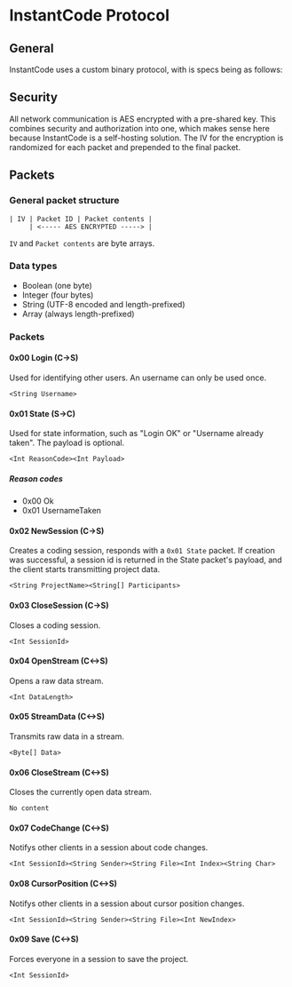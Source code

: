# InstantCode Protocol

## General
InstantCode uses a custom binary protocol, with is specs being as follows:

## Security
All network communication is AES encrypted with a pre-shared key.
This combines security and authorization into one, which makes sense
here because InstantCode is a self-hosting solution. The IV for the encryption
is randomized for each packet and prepended to the final packet.

## Packets

### General packet structure
```
| IV | Packet ID | Packet contents |
     | <----- AES ENCRYPTED -----> |
```
`IV` and `Packet contents` are byte arrays.

### Data types
- Boolean (one byte)
- Integer (four bytes)
- String (UTF-8 encoded and length-prefixed)
- Array (always length-prefixed)

### Packets
#### 0x00 Login (C->S)
Used for identifying other users. An username can only be used once.
```
<String Username>
```

#### 0x01 State (S->C)
Used for state information, such as "Login OK" or "Username already taken". The payload is optional.
```
<Int ReasonCode><Int Payload>
```

##### Reason codes
- 0x00 Ok
- 0x01 UsernameTaken

#### 0x02 NewSession (C->S)
Creates a coding session, responds with a `0x01 State` packet. If creation was successful,
a session id is returned in the State packet's payload, and the client starts transmitting
project data.
```
<String ProjectName><String[] Participants>
```

#### 0x03 CloseSession (C->S)
Closes a coding session.
```
<Int SessionId>
```

#### 0x04 OpenStream (C<->S)
Opens a raw data stream. 
```
<Int DataLength>
```

#### 0x05 StreamData (C<->S)
Transmits raw data in a stream.
```
<Byte[] Data>
```

#### 0x06 CloseStream (C<->S)
Closes the currently open data stream.
```
No content
```

#### 0x07 CodeChange (C<->S)
Notifys other clients in a session about code changes.
```
<Int SessionId><String Sender><String File><Int Index><String Char>
```

#### 0x08 CursorPosition (C<->S)
Notifys other clients in a session about cursor position changes.
```
<Int SessionId><String Sender><String File><Int NewIndex>
```

#### 0x09 Save (C<->S)
Forces everyone in a session to save the project.
```
<Int SessionId>
```